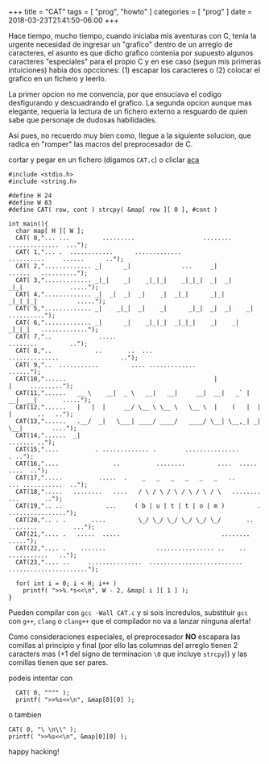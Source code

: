 +++
title      = "CAT"
tags       = [ "prog", "howto" ]
categories = [ "prog" ]
date       = 2018-03-23T21:41:50-06:00
+++

Hace tiempo, mucho tiempo, cuando iniciaba mis aventuras con C, tenia la urgente
necesidad de ingresar un "grafico" dentro de un arreglo de caracteres, el asunto
es que dicho grafico contenia por supuesto algunos caracteres "especiales" para
el propio C y en ese caso (segun mis primeras intuiciones) habia dos opcciones:
(1) escapar los caracteres o (2) colocar el grafico en un fichero y leerlo.

La primer opcion no me convencia, por que ensuciava el codigo desfigurando y
descuadrando el grafico. La segunda opcion aunque mas elegante,
requeria la lectura de un fichero externo a resguardo de quien sabe que
personaje de dudosas habilidades.

Asi pues, no recuerdo muy bien como, llegue a la siguiente solucion, que radica
en "romper" las macros del preprocesador de C.

cortar y pegar en un fichero (digamos `CAT.c`) o cliclar [aca](/data/CAT.c)


```
#include <stdio.h>
#include <string.h>

#define H 24
#define W 83
#define CAT( row, cont ) strcpy( &map[ row ][ 0 ], #cont )

int main(){
  char map[ H ][ W ];
  CAT( 0,"... ...         .........                   ........         ..............  ...");
  CAT( 1,"... .  ............      .............             ..........     ......      ..");
  CAT( 2,"............. _|      _|              ...     _|             ......   ..........");
  CAT( 3,"............. _|_|    _|    _|_|_|    _|_|_|  _|  _|      _|_|             .....");
  CAT( 4,"............. _|  _|  _|  _|    _|  _|_|      _|_|      _|_|_|_|           .....");
  CAT( 5,"............. _|    _|_|  _|    _|      _|_|  _|  _|    _|            ..........");
  CAT( 6,"............. _|      _|    _|_|_|  _|_|_|    _|    _|    _|_|_|   .............");
  CAT( 7,"..             .....                                         ........         ..");
  CAT( 8,"..            ..       ..  ...                 ..............                 ..");
  CAT( 9,"..  ...........         .... .............                                ......");
  CAT(10,"......                                         |                 |     .........");
  CAT(11,"......   __ \    __|  _ \   __|   __|     __|  __|   _` |   __|  __|       .....");
  CAT(12,"......   |   |  |     __/ \__ \ \__ \   \__ \  |    (   |  |     |       ..   ..");
  CAT(13,"......   .__/  _|   \___| ____/ ____/   ____/ \__| \__,_| _|    \__|        ....");
  CAT(14,"......  _|                                                            ....... ..");
  CAT(15,"....          . ............. .        ...............                      . ..");
  CAT(16,"....               ..          ........         ....  .....             ....  ..");
  CAT(17,".....          .....  .    _   _   _   _   _   _   ..        ... ...........  ..");
  CAT(18,".....   ........   ....   / \ / \ / \ / \ / \ / \   ........        ...       ..");
  CAT(19,".. ..            ...     ( b | u | t | t | o | m )         .    ................");
  CAT(20,".. . .       ....         \_/ \_/ \_/ \_/ \_/ \_/       .. ........          ...");
  CAT(21,".... .   .....  .....                            ........                  .....");
  CAT(22,".... .    .......              ................ ..    ..        ...........   ..");
  CAT(23,".... ..     ...............  ..........................   ......................");

  for( int i = 0; i < H; i++ )
    printf( ">>%.*s<<\n", W - 2, &map[ i ][ 1 ] );
}
```

Pueden compilar con `gcc -Wall CAT.c` y si sois incredulos, substituir `gcc` con `g++`,
`clang` o `clang++` que el compilador no va a lanzar ninguna alerta!

Como consideraciones especiales, el preprocesador **NO** escapara las comillas
al principio y final (por ello las columnas del arreglo tienen 2 caracters mas
(+1 del signo de terminacion `\0` que incluye `strcpy`)) y las comillas tienen que
ser pares.

podeis intentar con


```
  CAT( 0, """" );
  printf( ">>%s<<\n", &map[0][0] );
```

o tambien

```
CAT( 0, "\ \n\\" );
printf( ">>%s<<\n", &map[0][0] );
```

happy hacking!
